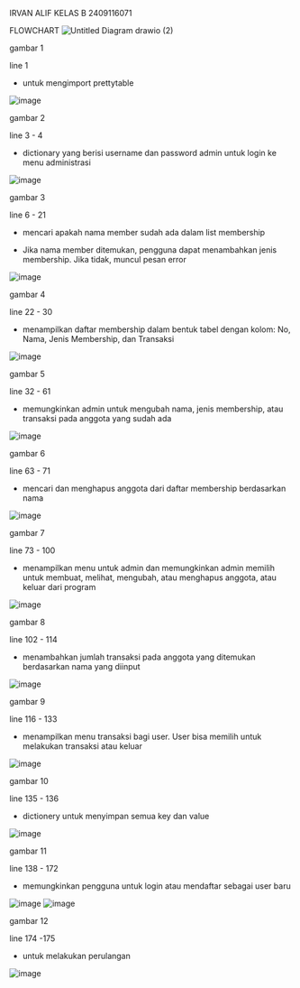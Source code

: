 IRVAN ALIF
KELAS B 
2409116071

FLOWCHART
![Untitled Diagram drawio (2)](https://github.com/user-attachments/assets/2e341ceb-5b19-4474-8d37-46824e254641)

gambar 1

line 1

- untuk mengimport prettytable


![image](https://github.com/user-attachments/assets/80a74881-579b-4fad-9da0-242d7cafd126)


gambar 2

line 3 - 4

- dictionary yang berisi username dan password admin untuk login ke menu administrasi

![image](https://github.com/user-attachments/assets/43f6d409-d786-437d-bf75-cbe8478e3a96)

gambar 3 

line 6 - 21

-  mencari apakah nama member sudah ada dalam list membership

- Jika nama member ditemukan, pengguna dapat menambahkan jenis membership. Jika tidak, muncul pesan error

![image](https://github.com/user-attachments/assets/f27a341f-d216-41eb-bbbf-81c782113d57)


gambar 4

line 22 - 30

- menampilkan daftar membership dalam bentuk tabel dengan kolom: No, Nama, Jenis Membership, dan Transaksi
  

![image](https://github.com/user-attachments/assets/f62d68eb-8cc8-45fd-aab0-2252bef5bbd5)



gambar 5


line 32 - 61

- memungkinkan admin untuk mengubah nama, jenis membership, atau transaksi pada anggota yang sudah ada

![image](https://github.com/user-attachments/assets/8a3a0e1a-a375-4ca4-b300-5b9fcd17b132)


gambar 6

line 63 - 71

- mencari dan menghapus anggota dari daftar membership berdasarkan nama


![image](https://github.com/user-attachments/assets/a655ae7a-e6d3-4bfa-91cf-7918c314ec99)


gambar 7 

line 73 - 100


- menampilkan menu untuk admin dan memungkinkan admin memilih untuk membuat, melihat, mengubah, atau menghapus anggota, atau keluar dari program


![image](https://github.com/user-attachments/assets/548b8bd4-ac84-40ef-b67b-03489a6db476)


gambar 8

line 102 - 114


 - menambahkan jumlah transaksi pada anggota yang ditemukan berdasarkan nama yang diinput


![image](https://github.com/user-attachments/assets/d514dcd5-1c72-4ba2-8d68-d11567ed5b9e)



gambar 9 

line 116 - 133


- menampilkan menu transaksi bagi user. User bisa memilih untuk melakukan transaksi atau keluar


![image](https://github.com/user-attachments/assets/b778c333-a3a9-4737-acc1-6bbf2147dd31)


gambar 10

line 135 - 136

- dictionery untuk menyimpan semua key dan value

![image](https://github.com/user-attachments/assets/72a9be31-3132-4931-a3b2-4b2c6c85fa79)


gambar 11 

line 138 - 172

- memungkinkan pengguna untuk login atau mendaftar sebagai user baru


![image](https://github.com/user-attachments/assets/7777ccb2-9e0e-4d59-a85b-35328af6b68d)
![image](https://github.com/user-attachments/assets/796c49b5-cb7d-4d7b-b654-471c2ae97b6e)



gambar 12 

line 174 -175

- untuk melakukan perulangan 


![image](https://github.com/user-attachments/assets/66eda3dd-cc73-4487-a9fc-19fbedeb1561)





